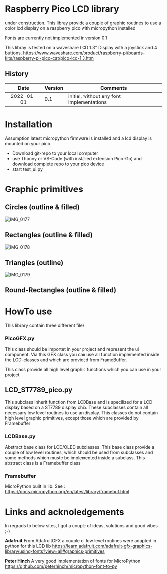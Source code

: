 # Raspberry Pico LCD library

under construction. This libray provide a couple of graphic routines to use a color lcd display on a raspberry pico with micropython installed

Fonts are currently not implemented in version 0.1

This libray is tested on a waveshare LCD 1.3" Display with a joystick and 4 buttons.
https://www.waveshare.com/product/raspberry-pi/boards-kits/raspberry-pi-pico-cat/pico-lcd-1.3.htm


## History
| Date | Version | Comments |
|:---: | --- | --- |
| 2022-01-01 | 0.1 | initial, without any font implementations |



# Installation
Assumption latest micropython firmware is installed and a lcd display is mounted on your pico.

* Download git-repo to your local computer
* use Thonny or VS-Code (with installed extension Pico-Go) and download complete repo to your pico device
* start test_ui.py

# Graphic primitives

## Circles (outline & filled)
![IMG_0177](https://user-images.githubusercontent.com/949032/147857273-ef17d61a-2097-46fa-bee3-490bb93bcc3b.png)

## Rectangles (outline & filled)
![IMG_0178](https://user-images.githubusercontent.com/949032/147857289-2207b9ba-b21a-4daa-806b-b0b34d2fa22f.png)

## Triangles (outline)
![IMG_0179](https://user-images.githubusercontent.com/949032/147857277-d1906a97-b6c7-4342-9189-b42f59fd3b2c.png)

## Round-Rectangles (outline & filled)

# HowTo use
This library contain three different files

### PicoGFX.py
This class should be importet in your project and represent the ui component. Via this GFX class you can use all function implemented inside the LCD-classes and which are provided from FrameBuffer.

This class provide all high level graphic functions which you can use in your project

## LCD_ST7789_pico.py
This subclass inherit function from LCDBase and is specilized for a LCD display based on a ST7789 display chip. These subclasses contain all necessary low level routines to use an display. This classes do not contain high level graphic primitives, except those which are provided by Framebuffer

### LCDBase.py
Abstract base class for LCD/OLED subclasses. This base class provide a couple of low level routines, which should be used from subclasses and some methods which muste be implemented inside a subclass. This abstract class is a Framebuffer class

### Framebuffer 
MicroPython built in lib. See : https://docs.micropython.org/en/latest/library/framebuf.html

# Links and acknoledgements
In regrads to below sites, I got a couple of ideas, solutions and good vibes ;-)

**Adafruit**
From AdafruitGFX a couple of low level routines were adapted in python for this LCD lib
https://learn.adafruit.com/adafruit-gfx-graphics-library/using-fonts?view=all#graphics-primitives

**Peter Hinch**
A very good implementation of fonts for MicroPython
https://github.com/peterhinch/micropython-font-to-py



